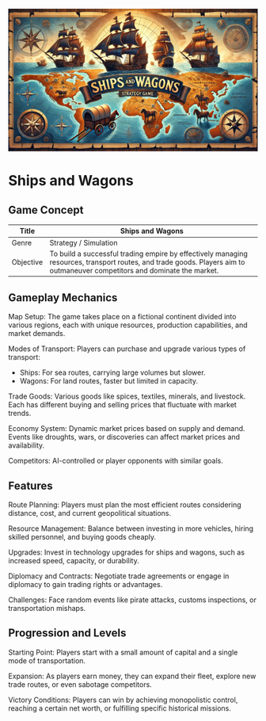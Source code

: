 ![Banner](./docs/ships-and-wagons-banner.jpeg)

# Ships and Wagons

## Game Concept

| Title       |    Ships and Wagons   |
|-------------|-----------------------|
| Genre       | Strategy / Simulation |
| Objective   | To build a successful trading empire by effectively managing resources, transport routes, and trade goods. Players aim to outmaneuver competitors and dominate the market. |

## Gameplay Mechanics

Map Setup: The game takes place on a fictional continent divided into various regions, each with unique resources, production capabilities, and market demands.

Modes of Transport: Players can purchase and upgrade various types of transport:
- Ships: For sea routes, carrying large volumes but slower.
- Wagons: For land routes, faster but limited in capacity.

Trade Goods: Various goods like spices, textiles, minerals, and livestock. Each has different buying and selling prices that fluctuate with market trends.

Economy System: Dynamic market prices based on supply and demand. Events like droughts, wars, or discoveries can affect market prices and availability.

Competitors: AI-controlled or player opponents with similar goals.

## Features
Route Planning: Players must plan the most efficient routes considering distance, cost, and current geopolitical situations.

Resource Management: Balance between investing in more vehicles, hiring skilled personnel, and buying goods cheaply.

Upgrades: Invest in technology upgrades for ships and wagons, such as increased speed, capacity, or durability.

Diplomacy and Contracts: Negotiate trade agreements or engage in diplomacy to gain trading rights or advantages.

Challenges: Face random events like pirate attacks, customs inspections, or transportation mishaps.

## Progression and Levels

Starting Point: Players start with a small amount of capital and a single mode of transportation.

Expansion: As players earn money, they can expand their fleet, explore new trade routes, or even sabotage competitors.

Victory Conditions: Players can win by achieving monopolistic control, reaching a certain net worth, or fulfilling specific historical missions.

